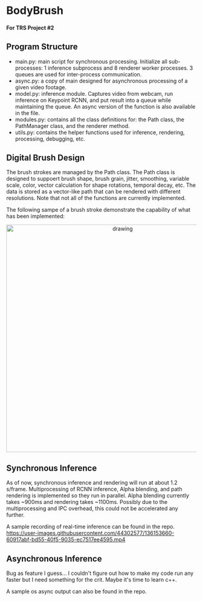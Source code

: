 # BodyBrush
#### For TRS Project #2

## Program Structure
- main.py: main script for synchronous processing. Initialize all sub-processes: 1 inference subprocess and 8 renderer worker processes. 3 queues are used for inter-process communication.
- async.py: a copy of main designed for asynchronous processing of a given video footage.
- model.py: inference module. Captures video from webcam, run inference on Keypoint RCNN, and put result into a queue while maintaining the queue. An async version of the function is also available in the file.
- modules.py: contains all the class definitions for: the Path class, the PathManager class, and the renderer method.
- utils.py: contains the helper functions used for inference, rendering, processing, debugging, etc.

## Digital Brush Design
The brush strokes are managed by the Path class. The Path class is designed to suppoert brush shape, brush grain, jitter, smoothing, variable scale, color, vector calculation for shape rotations, temporal decay, etc. The data is stored as a vector-like path that can be rendered with different resolutions. Note that not all of the functions are currently implemented.

The following sampe of a brush stroke demonstrate the capability of what has been implemented:
<p align="center">
<img src="https://user-images.githubusercontent.com/44302577/136150395-771a3852-a415-4417-94c0-d288e1bdcac4.png" alt="drawing" width="600"/>
</p>

## Synchronous Inference
As of now, synchronous inference and rendering will run at about 1.2 s/frame. Multiprocessing of RCNN inference, Alpha blending, and path rendering is implemented so they run in parallel. Alpha blending currently takes ~900ms and rendering takes ~1100ms. Possibly due to the multiprocessing and IPC overhead, this could not be accelerated any further.

A sample recording of real-time inference can be found in the repo.
https://user-images.githubusercontent.com/44302577/136153660-60917abf-bd55-40f5-9035-ec7517ee4595.mp4

## Asynchronous Inference
Bug as feature I guess... I couldn't figure out how to make my code run any faster but I need something for the crit. Maybe it's time to learn c++.

A sample os async output can also be found in the repo.
